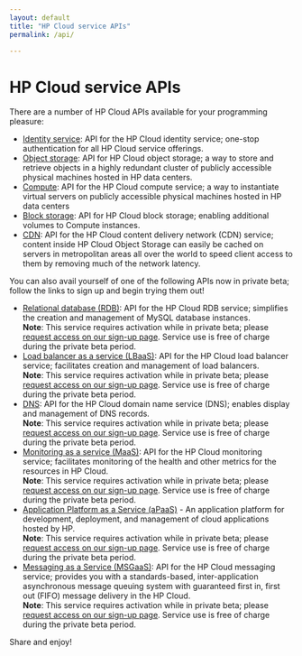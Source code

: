 ```yaml
---
layout: default
title: "HP Cloud service APIs"
permalink: /api/

---
```

# HP Cloud service APIs

There are a number of HP Cloud APIs available for your programming pleasure: 

* [Identity service](/api/identity/): API for the HP Cloud identity service; one-stop authentication for all HP Cloud service offerings.
* [Object storage](/api/object-storage/): API for HP Cloud object storage; a way to store and retrieve objects in a highly redundant cluster of publicly accessible physical machines hosted in HP data centers. 
* [Compute](/api/compute/): API for the HP Cloud compute service; a way to instantiate virtual servers on publicly accessible physical machines hosted in HP data centers
* [Block storage](/api/block-storage/): API for HP Cloud block storage; enabling additional volumes to Compute instances.
* [CDN](/api/CDN/): API for the HP Cloud content delivery network (CDN) service; content inside HP Cloud Object Storage can easily be cached on servers in metropolitan areas all over the world to speed client access to them by removing much of the network latency.

You can also avail yourself of one of the following APIs now in private beta; follow the links to sign up and begin trying them out!

* [Relational database (RDB)](/api/dbaas/): API for the HP Cloud RDB service; simplifies the creation and management of MySQL database instances.<br>
  **Note**: This service requires activation while in private beta; please [request access on our sign-up page](https://account.hpcloud.com/cases/betarequest/dbaas).  Service use is free of charge during the private beta period.
* [Load balancer as a service (LBaaS)](/api/lbaas/): API for the HP Cloud load balancer service; facilitates creation and management of load balancers.<br>
  **Note**: This service requires activation while in private beta; please [request access on our sign-up page](https://account.hpcloud.com/cases/betarequest/lbaas).  Service use is free of charge during the private beta period.
* [DNS](/api/dns/): API for the HP Cloud domain name service (DNS); enables display and management of DNS records.<br>
  **Note**: This service requires activation while in private beta; please [request access on our sign-up page](https://account.hpcloud.com/cases/betarequest/dns).  Service use is free of charge during the private beta period.
* [Monitoring as a service (MaaS)](/api/monitoring/): API for the HP Cloud monitoring service; facilitates monitoring of the health and other metrics for the resources in HP Cloud.<br>
  **Note**: This service requires activation while in private beta; please [request access on our sign-up page](https://account.hpcloud.com/cases/betarequest/maas). Service use is free of charge during the private beta period.
* [Application Platform as a Service (aPaaS)](/apaas/) - An application platform for development, deployment, and management of cloud applications hosted by HP.<br>
  **Note**: This service requires activation while in private beta; please [request access on our sign-up page](http://go.hpcloud.com/PaaS-private-beta-signup).  Service use is free of charge during the private beta period.
* [Messaging as a Service (MSGaaS)](/api/msgaas/): API for the HP Cloud messaging service; provides you with a standards-based, inter-application asynchronous message queuing system with guaranteed first in, first out (FIFO) message delivery in the HP Cloud.<br>
  **Note**: This service requires activation while in private beta; please [request access on our sign-up page](https://account.hpcloud.com/cases/betarequest/msgaas). Service use is free of charge during the private beta period.

<!--If you are a more visual learner, perhaps you would prefer our videos on these topics:

Get rid of this comment!

* [Identity Service](api/videos#Identity)
* [Object Storage](/api/videos#Object-Storage)
* [Compute](/api/videos#Compute)
* [Block Storage](/api/videos#Block-Storage)
* [CDN](/api/videos#CDN)
* [RDB](/api/videos#RDB)

-->

Share and enjoy!
